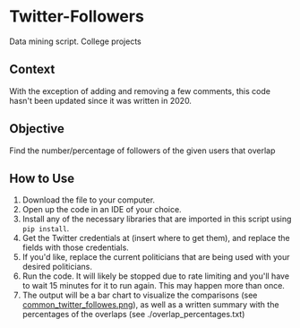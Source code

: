 # Twitter-Followers
Data mining script. College projects

## Context
With the exception of adding and removing a few comments, this code hasn't been updated since it was written in 2020.

## Objective
Find the number/percentage of followers of the given users that overlap

## How to Use
1. Download the file to your computer.
2. Open up the code in an IDE of your choice.
3. Install any of the necessary libraries that are imported in this script using `pip install`.
4. Get the Twitter credentials at (insert where to get them), and replace the fields with those credentials.
5. If you'd like, replace the current politicians that are being used with your desired politicians.
6. Run the code. It will likely be stopped due to rate limiting and you'll have to wait 15 minutes for it to run again. This may happen more than once.
7. The output will be a bar chart to visualize the comparisons (see [common_twitter_followes.png](https://github.com/sharellcodes/Twitter-Followers/blob/main/common_twitter_followers.png)), as well as a written summary with the percentages of the overlaps (see ./overlap_percentages.txt)
